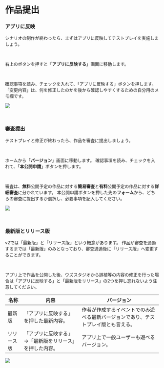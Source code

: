 # 作品提出

### アプリに反映

シナリオの制作が終わったら、まずはアプリに反映してテストプレイを実施しましょう。

<br>

右上のボタンを押すと「**アプリに反映する**」画面に移動します。

<br>

確認事項を読み、チェックを入れて、「アプリに反映する」ボタンを押します。
「変更内容」は、何を修正したのかを後から確認しやすくするための自分用のメモ欄です。

![](../../images/submit1.png)

<br>

### 審査提出

テストプレイと修正が終わったら、作品を審査に提出しましょう。

<br>

ホームから「**バージョン**」画面に移動します。
確認事項を読み、チェックを入れて、「**本公開申請**」ボタンを押します。

<br>

審査は、**無料**公開予定の作品に対する**簡易審査**と**有料**公開予定の作品に対する**詳細審査**に分かれています。
本公開申請ボタンを押した先の**フォーム**から、どちらの審査に提出するか選択し、必要事項を記入してください。

![](../../images/submit2.png)

<br>

### 最新版とリリース版

v2では「最新版」と「リリース版」という概念があります。
作品が審査を通過するまでは「最新版」のみとなっており、審査通過後に「リリース版」へ変更することができます。

<br>

アプリ上で作品を公開した後、ウズスタジオから誤植等の内容の修正を行った場合は「アプリに反映する」と「最新版をリリース」の2つを押し忘れないよう注意してください。

| 名称                 | 内容                          | バージョン            |
| -------------------- | ----------------------------- | ------------------------------------- |
| 最新版 | 「アプリに反映する」を押した最新内容。  | 作者が作成するイベントでのみ遊べる最新バージョンであり、テストプレイ版とも言える。 |
| リリース版 | 「アプリに反映する」→「最新版をリリース」を押した内容。  | アプリ上で一般ユーザーも遊べるバージョン。       |

![](../../images/submit3.png)